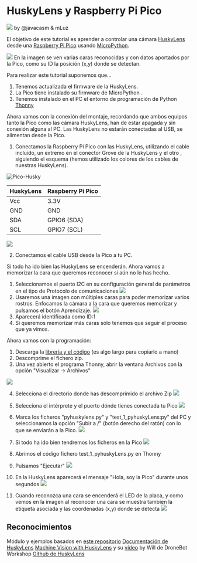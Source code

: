 # HuskyLens y Raspberry Pi Pico

![](./images/Licencia_CC_peque.png) by @javacasm & mLuz

El objetivo de este tutorial es aprender a controlar una cámara [HuskyLens](https://www.dfrobot.com/product-1922.html) desde una [Raspberry Pi Pico](https://www.raspberrypi.com/products/raspberry-pi-pico/) usando [MicroPython](https://micropython.org/).

![](images/Husky_multiples_caras.png)
En la imagen se ven varias caras reconocidas y con datos aportados por la Pico, como su ID  la posición (x,y) donde se detectan.

Para realizar este tutorial suponemos que...
1. Tenemos actualizada el firmware de la HuskyLens.
2. La Pico tiene instalado su firmware de MicroPython .
3. Tenemos instalado en el PC el entorno de programación de Python [Thonny](https://thonny.org)

Ahora vamos con la conexión del montaje, recordando que ambos equipos tanto la Pico como las cámara HuskyLens, han de estar apagada y sin conexión alguna al PC. Las HuskyLens no estarán conectadas al USB, se alimentan desde la Pico.

1. Conectamos la Raspberry Pi Pico con las HuskyLens, utilizando el cable incluido, un extremo en el conector Grove de la HuskyLens y el otro , siguiendo el esquema (hemos utilizado los colores de los cables de nuestras HuskyLens). 

![Pico-Husky](./images/Pico-Husky.png)

| HuskyLens | Raspberry Pi Pico |
| --------- | ----------------- |
| Vcc       | 3.3V              |
| GND       | GND               |
| SDA       | GPIO6 (SDA)       |
| SCL       | GPIO7 (SCL)       |

![](images/Esquema_montaje_huskyLens_Pico.png)

2. Conectamos el cable USB desde la Pico a tu PC.

Si todo ha ido bien las HuskyLens se encenderán. Ahora vamos a memorizar la cara que queremos reconocer si aún no lo has hecho. 
1. Seleccionamos el puerto I2C en su configuración general de parámetros en el tipo de Protocolo de comunicaciones
![](images/configuracion_comunicaciones_huskyLens.png)
2. Usaremos una imagen con múltiples caras para poder memorizar varios rostros. Enfocamos la cámara a la cara que queremos memorizar y pulsamos el botón Aprendizaje. 
![](images/Caras.jpeg)
3. Aparecerá identificada como ID:1
4. Si queremos memorizar más caras sólo tenemos que seguir el proceso que ya vimos.

Ahora vamos con la programación:
1. Descarga la [librería y el código](https://github.com/javacasm/Pico-HaskyLens/archive/refs/heads/main.zip) (es algo largo para copiarlo a mano)
2. Descomprime el fichero zip.
3. Una vez abierto el programa Thonny, abrir la ventana Archivos con la opción "Visualizar -> Archivos"

![](./images/thony_ver_archivos.png)

4. Selecciona el directorio donde has descomprimido el archivo Zip
![](./images/selecciona_directorio_codigo.png)

5. Selecciona el intérprete y el puerto dónde tienes conectada tu Pico
![](./images/interprete_puerto.png)

6. Marca los ficheros "pyhuskylens.py" y "test_1_pyhuskyLens:py" del PC y seleccionamos la opción "Subir a /" (botón derecho del ratón) con lo que se enviarán a la Pico.
![](./images/enviar_codigo_pico.png)

7. Si todo ha ido bien tendremos los ficheros en la Pico
![](images/ficheros_codigo_pico.png)

8. Abrimos el código fichero test_1_pyhuskyLens.py en Thonny
9. Pulsamos "Ejecutar"
![](images/run_tests.png)

10. En la HuskyLens aparecerá el mensaje "Hola, soy la Pico" durante unos segundos
![](images/Hola_soy_Pico.png)

11. Cuando reconozca una cara se encenderá el LED de la placa, y como vemos en la imagen al reconocer una cara se muestra tambien la etiqueta asociada y las coordenadas (x,y) donde se detecta
![](images/caras_reconocidas.png)
## Reconocimientos

Módulo y ejemplos basados en [este repositorio](https://github.com/antonvh/PyHuskyLens/)
[Documentación de HuskyLens](https://learn.dfrobot.com/makelog-308564.html)
[Machine Vision with HuskyLens](https://dronebotworkshop.com/huskylens/) y su [vídeo](https://youtu.be/E140gPLPz4A) by Will de DroneBot Workshop
[Github de HuskyLens](https://github.com/HuskyLens)